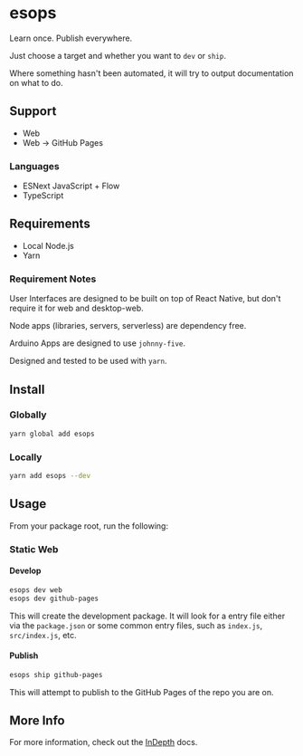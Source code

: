 # esops

Learn once. Publish everywhere.

Just choose a target and whether you want to `dev` or `ship`.

Where something hasn't been automated, it will try to output documentation on what to do.

## Support

* Web
* Web → GitHub Pages

### Languages

* ESNext JavaScript + Flow
* TypeScript

## Requirements

* Local Node.js
* Yarn

### Requirement Notes

User Interfaces are designed to be built on top of React Native, but don't require it for web and desktop-web.

Node apps (libraries, servers, serverless) are dependency free.

Arduino Apps are designed to use `johnny-five`.

Designed and tested to be used with `yarn`.

## Install

### Globally

```bash
yarn global add esops
```

### Locally

```bash
yarn add esops --dev
```

## Usage

From your package root, run the following:

### Static Web

#### Develop

```bash
esops dev web
esops dev github-pages
```

This will create the development package. It will look for a entry file either via the `package.json` or some common entry files, such as `index.js`, `src/index.js`, etc.

#### Publish

```bash
esops ship github-pages
```

This will attempt to publish to the GitHub Pages of the repo you are on.

## More Info

For more information, check out the [InDepth](InDepth.md) docs.